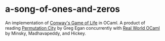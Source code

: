 a-song-of-ones-and-zeros
========================

An implementation of [Conway's Game of Life](http://en.wikipedia.org/wiki/Conway's_Game_of_Life) in OCaml. A product of reading [Permutation City](http://en.wikipedia.org/wiki/Permutation_City) by Greg Egan concurrently with [Real World OCaml](https://realworldocaml.org/) by Minsky, Madhavapeddy, and Hickey.
